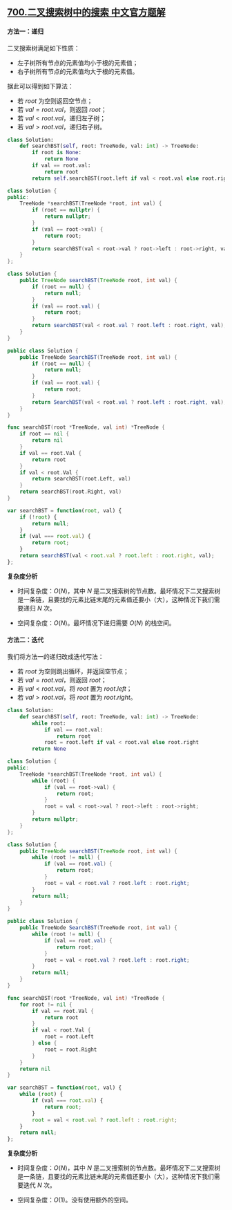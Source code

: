 ## [700.二叉搜索树中的搜索 中文官方题解](https://leetcode.cn/problems/search-in-a-binary-search-tree/solutions/100000/er-cha-sou-suo-shu-zhong-de-sou-suo-by-l-d8zi)

#### 方法一：递归

二叉搜索树满足如下性质：

- 左子树所有节点的元素值均小于根的元素值；
- 右子树所有节点的元素值均大于根的元素值。

据此可以得到如下算法：

- 若 $\textit{root}$ 为空则返回空节点；
- 若 $\textit{val}=\textit{root}.\textit{val}$，则返回 $\textit{root}$；
- 若 $\textit{val}<\textit{root}.\textit{val}$，递归左子树；
- 若 $\textit{val}>\textit{root}.\textit{val}$，递归右子树。

```Python [sol1-Python3]
class Solution:
    def searchBST(self, root: TreeNode, val: int) -> TreeNode:
        if root is None:
            return None
        if val == root.val:
            return root
        return self.searchBST(root.left if val < root.val else root.right, val)
```

```C++ [sol1-C++]
class Solution {
public:
    TreeNode *searchBST(TreeNode *root, int val) {
        if (root == nullptr) {
            return nullptr;
        }
        if (val == root->val) {
            return root;
        }
        return searchBST(val < root->val ? root->left : root->right, val);
    }
};
```

```Java [sol1-Java]
class Solution {
    public TreeNode searchBST(TreeNode root, int val) {
        if (root == null) {
            return null;
        }
        if (val == root.val) {
            return root;
        }
        return searchBST(val < root.val ? root.left : root.right, val);
    }
}
```

```C# [sol1-C#]
public class Solution {
    public TreeNode SearchBST(TreeNode root, int val) {
        if (root == null) {
            return null;
        }
        if (val == root.val) {
            return root;
        }
        return SearchBST(val < root.val ? root.left : root.right, val);
    }
}
```

```go [sol1-Golang]
func searchBST(root *TreeNode, val int) *TreeNode {
    if root == nil {
        return nil
    }
    if val == root.Val {
        return root
    }
    if val < root.Val {
        return searchBST(root.Left, val)
    }
    return searchBST(root.Right, val)
}
```

```JavaScript [sol1-JavaScript]
var searchBST = function(root, val) {
    if (!root) {
        return null;
    }
    if (val === root.val) {
        return root;
    }
    return searchBST(val < root.val ? root.left : root.right, val);
};
```

**复杂度分析**

- 时间复杂度：$O(N)$，其中 $N$ 是二叉搜索树的节点数。最坏情况下二叉搜索树是一条链，且要找的元素比链末尾的元素值还要小（大），这种情况下我们需要递归 $N$ 次。

- 空间复杂度：$O(N)$。最坏情况下递归需要 $O(N)$ 的栈空间。

#### 方法二：迭代

我们将方法一的递归改成迭代写法：

- 若 $\textit{root}$ 为空则跳出循环，并返回空节点；
- 若 $\textit{val}=\textit{root}.\textit{val}$，则返回 $\textit{root}$；
- 若 $\textit{val}<\textit{root}.\textit{val}$，将 $\textit{root}$ 置为 $\textit{root}.\textit{left}$；
- 若 $\textit{val}>\textit{root}.\textit{val}$，将 $\textit{root}$ 置为 $\textit{root}.\textit{right}$。

```Python [sol2-Python3]
class Solution:
    def searchBST(self, root: TreeNode, val: int) -> TreeNode:
        while root:
            if val == root.val:
                return root
            root = root.left if val < root.val else root.right
        return None
```

```C++ [sol2-C++]
class Solution {
public:
    TreeNode *searchBST(TreeNode *root, int val) {
        while (root) {
            if (val == root->val) {
                return root;
            }
            root = val < root->val ? root->left : root->right;
        }
        return nullptr;
    }
};
```

```Java [sol2-Java]
class Solution {
    public TreeNode searchBST(TreeNode root, int val) {
        while (root != null) {
            if (val == root.val) {
                return root;
            }
            root = val < root.val ? root.left : root.right;
        }
        return null;
    }
}
```

```C# [sol2-C#]
public class Solution {
    public TreeNode SearchBST(TreeNode root, int val) {
        while (root != null) {
            if (val == root.val) {
                return root;
            }
            root = val < root.val ? root.left : root.right;
        }
        return null;
    }
}
```

```go [sol2-Golang]
func searchBST(root *TreeNode, val int) *TreeNode {
    for root != nil {
        if val == root.Val {
            return root
        }
        if val < root.Val {
            root = root.Left
        } else {
            root = root.Right
        }
    }
    return nil
}
```

```JavaScript [sol2-JavaScript]
var searchBST = function(root, val) {
    while (root) {
        if (val === root.val) {
            return root;
        }
        root = val < root.val ? root.left : root.right;
    }
    return null;
};
```

**复杂度分析**

- 时间复杂度：$O(N)$，其中 $N$ 是二叉搜索树的节点数。最坏情况下二叉搜索树是一条链，且要找的元素比链末尾的元素值还要小（大），这种情况下我们需要迭代 $N$ 次。

- 空间复杂度：$O(1)$。没有使用额外的空间。